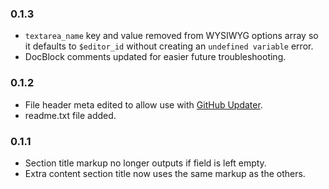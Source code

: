 ### 0.1.3
* `textarea_name` key and value removed from WYSIWYG options array so it defaults to `$editor_id` without creating an `undefined variable` error.
* DocBlock comments updated for easier future troubleshooting.

### 0.1.2
* File header meta edited to allow use with [GitHub Updater](https://github.com/afragen/github*updater).
* readme.txt file added.

### 0.1.1
* Section title markup no longer outputs if field is left empty.
* Extra content section title now uses the same markup as the others.